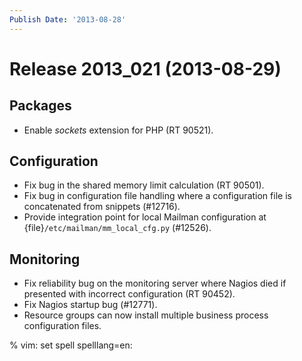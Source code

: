 ```yaml
---
Publish Date: '2013-08-28'
---
```


# Release 2013_021 (2013-08-29)

## Packages

- Enable *sockets* extension for PHP (RT 90521).

## Configuration

- Fix bug in the shared memory limit calculation (RT 90501).
- Fix bug in configuration file handling where a configuration file is
  concatenated from snippets (#12716).
- Provide integration point for local Mailman configuration at
  {file}`/etc/mailman/mm_local_cfg.py` (#12526).

## Monitoring

- Fix reliability bug on the monitoring server where Nagios died if presented
  with incorrect configuration (RT 90452).
- Fix Nagios startup bug (#12771).
- Resource groups can now install multiple business process configuration files.

% vim: set spell spelllang=en:
